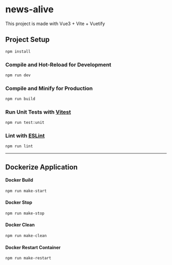 # news-alive

This project is made with Vue3 + Vite + Vuetify

## Project Setup

```sh
npm install
```

### Compile and Hot-Reload for Development

```sh
npm run dev
```

### Compile and Minify for Production

```sh
npm run build
```

### Run Unit Tests with [Vitest](https://vitest.dev/)

```sh
npm run test:unit
```

### Lint with [ESLint](https://eslint.org/)

```sh
npm run lint
```

____

## Dockerize Application

#### Docker Build

```sh
npm run make-start
```

#### Docker Stop

```sh
npm run make-stop
```

#### Docker Clean

```sh
npm run make-clean
```

#### Docker Restart Container

```sh
npm run make-restart
```

